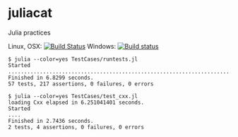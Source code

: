 juliacat
========

Julia practices

Linux, OSX: [![Build Status](https://api.travis-ci.org/wookay/juliacat.svg?branch=master)](https://travis-ci.org/wookay/juliacat)
Windows: [![Build status](https://ci.appveyor.com/api/projects/status/lgd95jb11om4u3sq?svg=true)](https://ci.appveyor.com/project/wookay/juliacat)

```shell
$ julia --color=yes TestCases/runtests.jl
Started
.........................................................................................................................................................................................................................
Finished in 6.8299 seconds.
57 tests, 217 assertions, 0 failures, 0 errors

$ julia --color=yes TestCases/test_cxx.jl
loading Cxx elapsed in 6.251041401 seconds.
Started
....
Finished in 2.7436 seconds.
2 tests, 4 assertions, 0 failures, 0 errors
```
